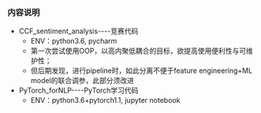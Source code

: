 ### 内容说明
- CCF_sentiment_analysis----竞赛代码
  - ENV：python3.6, pycharm
  - 第一次尝试使用OOP，以高内聚低耦合的目标，欲提高使用便利性与可维护性；
  - 但后期发现，进行pipeline时，如此分离不便于feature engineering+ML model的联合调参，此部分须改进
- PyTorch_forNLP----PyTorch学习代码
  - ENV：python3.6+pytorch1.1, jupyter notebook

